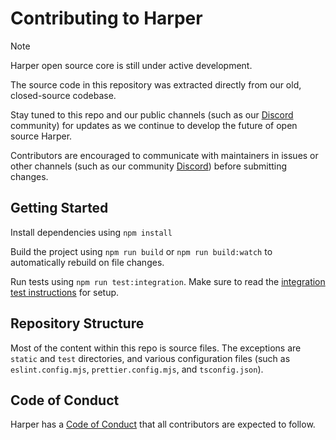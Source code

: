# Contributing to Harper

> [!NOTE]
> Harper open source core is still under active development.
>
> The source code in this repository was extracted directly from our old, closed-source codebase.
>
> Stay tuned to this repo and our public channels (such as our [Discord](https://discord.gg/VzZuaw3Xay) community) for updates as we continue to develop the future of open source Harper.

Contributors are encouraged to communicate with maintainers in issues or other channels (such as our community [Discord](https://discord.gg/VzZuaw3Xay)) before submitting changes.

## Getting Started

Install dependencies using `npm install`

Build the project using `npm run build` or `npm run build:watch` to automatically rebuild on file changes.

Run tests using `npm run test:integration`. Make sure to read the [integration test instructions](./test/integrationTests/README.md) for setup.

## Repository Structure

Most of the content within this repo is source files. The exceptions are `static` and `test` directories, and various configuration files (such as `eslint.config.mjs`, `prettier.config.mjs`, and `tsconfig.json`).

## Code of Conduct

Harper has a [Code of Conduct](./CODE_OF_CONDUCT.md) that all contributors are expected to follow.

